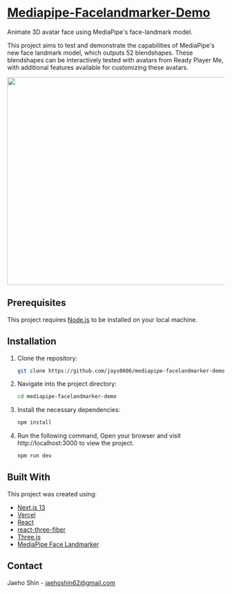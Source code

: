 # [Mediapipe-Facelandmarker-Demo](https://mediapipe-facelandmark-demo.vercel.app/) 

Animate 3D avatar face using MediaPipe's face-landmark model.

This project aims to test and demonstrate the capabilities of MediaPipe's new face landmark model, which outputs 52 blendshapes. These blendshapes can be interactively tested with avatars from Ready Player Me, with additional features available for customizing these avatars.

<img src="public/assets/demo/sample.gif" width="640" height="480" />

## Prerequisites

This project requires [Node.js](https://nodejs.org/en/download/) to be installed on your local machine.

## Installation

1. Clone the repository:
   ```sh
   git clone https://github.com/jays0606/mediapipe-facelandmarker-demo.git
   ```
2. Navigate into the project directory:
   ```sh
   cd mediapipe-facelandmarker-demo
   ```
3. Install the necessary dependencies:
   ```sh
   npm install
   ```
4. Run the following command, Open your browser and visit http://localhost:3000 to view the project.
    ```sh
    npm run dev
    ```
## Built With

This project was created using:

- [Next.js 13](https://nextjs.org/)
- [Vercel](https://vercel.com/)
- [React](https://reactjs.org/)
- [react-three-fiber](https://github.com/pmndrs/react-three-fiber)
- [Three.js](https://threejs.org/)
- [MediaPipe Face Landmarker](https://developers.google.com/mediapipe/api/solutions/js/tasks-vision.facelandmarker)

## Contact
Jaeho Shin - jaehoshin62@gmail.com